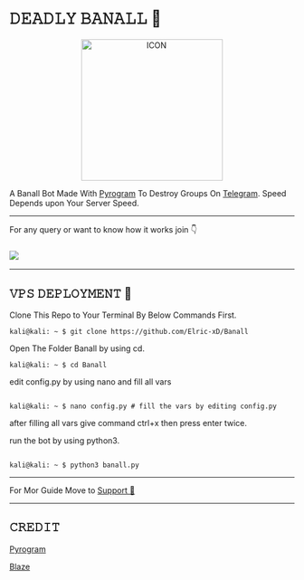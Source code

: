# 𝙳𝙴𝙰𝙳𝙻𝚈 𝙱𝙰𝙽𝙰𝙻𝙻 🚫

<p align="center"><img src="https://telegra.ph/file/3cdb65b6d72babdb39941.jpg" alt="ICON" width="250" height="250"/></p>

A Banall Bot Made With [Pyrogram](https://docs.pyrogram.org/)  To Destroy Groups On [Telegram](https://telegram.org/).
Speed Depends upon Your Server Speed.

______________________________

For any query or want to know how it works join 👇
### <a href="https://t.me/TheDeadlyBots"><img src="https://telegra.ph/file/8ef5ff8acca6c6e4c7dd7.jpg?logo=Telegram"></a>

______________________________

## 𝚅𝙿𝚂 𝙳𝙴𝙿𝙻𝙾𝚈𝙼𝙴𝙽𝚃 🚀

Clone This Repo to Your Terminal By Below Commands First.

```console
kali@kali: ~ $ git clone https://github.com/Elric-xD/Banall
```


Open The Folder Banall by using cd.

``` console
kali@kali: ~ $ cd Banall

```


edit config.py by using nano and fill all vars 

```console

kali@kali: ~ $ nano config.py # fill the vars by editing config.py

```

after filling all vars give command ctrl+x then press enter twice.

run the bot by using python3.
 
```console

kali@kali: ~ $ python3 banall.py

```
______________________________

For Mor Guide Move to [Support 🚨](https://t.me/TheDeadlyBots)

______________________________

## 𝙲𝚁𝙴𝙳𝙸𝚃 

[Pyrogram](https://www.pyrogram.org)

[Blaze](https://t.me/Elric_xD)
